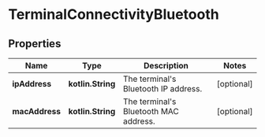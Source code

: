 
# TerminalConnectivityBluetooth

## Properties
Name | Type | Description | Notes
------------ | ------------- | ------------- | -------------
**ipAddress** | **kotlin.String** | The terminal&#39;s Bluetooth IP address. |  [optional]
**macAddress** | **kotlin.String** | The terminal&#39;s Bluetooth MAC address. |  [optional]



